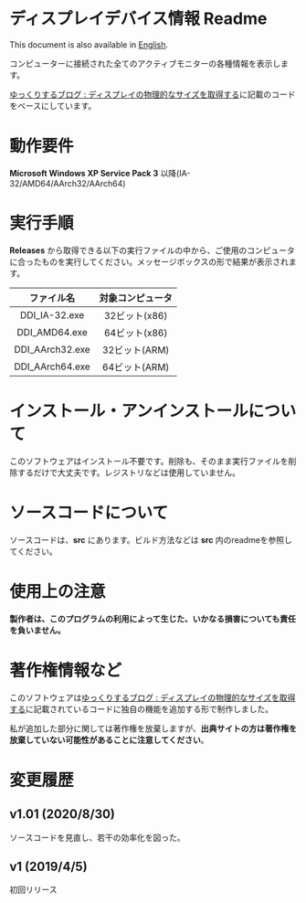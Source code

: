 # ディスプレイデバイス情報 Readme
This document is also available in [English](Readme_en.md).

コンピューターに接続された全てのアクティブモニターの各種情報を表示します。

[ゆっくりするブログ : ディスプレイの物理的なサイズを取得する](http://jag5.dreamlog.jp/archives/7949249.html)に記載のコードをベースにしています。

# 動作要件
**Microsoft Windows XP Service Pack 3** 以降(IA-32/AMD64/AArch32/AArch64)

# 実行手順
**Releases** から取得できる以下の実行ファイルの中から、ご使用のコンピュータに合ったものを実行してください。メッセージボックスの形で結果が表示されます。

|        ファイル名          | 対象コンピュータ |
|:--------------------------:|:----------------:|
|       DDI_IA-32.exe        |   32ビット(x86)  |
|       DDI_AMD64.exe        |   64ビット(x86)  |
|      DDI_AArch32.exe       |   32ビット(ARM)  |
|      DDI_AArch64.exe       |   64ビット(ARM)  |

# インストール・アンインストールについて
このソフトウェアはインストール不要です。削除も、そのまま実行ファイルを削除するだけで大丈夫です。レジストリなどは使用していません。

# ソースコードについて
ソースコードは、**src** にあります。ビルド方法などは **src** 内のreadmeを参照してください。

# 使用上の注意
**製作者は、このプログラムの利用によって生じた、いかなる損害についても責任を負いません。**

# 著作権情報など
このソフトウェアは[ゆっくりするブログ : ディスプレイの物理的なサイズを取得する](http://jag5.dreamlog.jp/archives/7949249.html)に記載されているコードに独自の機能を追加する形で制作しました。

私が追加した部分に関しては著作権を放棄しますが、**出典サイトの方は著作権を放棄していない可能性があることに注意してください**。

# 変更履歴
## v1.01 (2020/8/30)
ソースコードを見直し、若干の効率化を図った。

## v1 (2019/4/5)
初回リリース